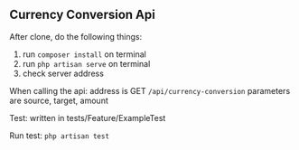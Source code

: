 ## Currency Conversion Api

After clone, do the following things:
1. run ```composer install``` on terminal
2. run ```php artisan serve``` on terminal
3. check server address

When calling the api:
address is GET ```/api/currency-conversion```
parameters are source, target, amount

Test:
written in tests/Feature/ExampleTest

Run test:
```php artisan test```
